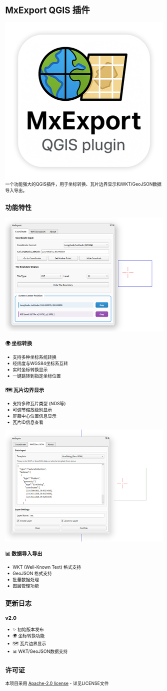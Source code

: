 # MxExport QGIS 插件
![dakang_icon.png](dakang_icon.png)
一个功能强大的QGIS插件，用于坐标转换、瓦片边界显示和WKT/GeoJSON数据导入导出。

## 功能特性
![img_1.png](static/img_1.png)
### 🌍 坐标转换
- 支持多种坐标系统转换
- 经纬度与WGS84坐标系互转
- 实时坐标转换显示
- 一键跳转到指定坐标位置

### 🗺️ 瓦片边界显示
- 支持多种瓦片类型 (NDS等)
- 可调节缩放级别显示
- 屏幕中心位置信息显示
- 瓦片ID信息查看

![img_2.png](static/img_2.png)

### 📊 数据导入导出
- WKT (Well-Known Text) 格式支持
- GeoJSON 格式支持
- 批量数据处理
- 图层管理功能

## 更新日志

### v2.0
- ✨ 初始版本发布
- 🌍 坐标转换功能
- 🗺️ 瓦片边界显示
- 📊 WKT/GeoJSON数据支持

## 许可证

本项目采用 [Apache-2.0 license](LICENSE) - 详见LICENSE文件

